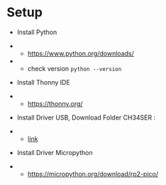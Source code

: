 # Setup 

- Install Python 
- - https://www.python.org/downloads/
- - check version `python --version`

- Install Thonny IDE
- - https://thonny.org/ 

- Install Driver USB,
Download Folder CH34SER : 
- - [link](https://download-directory.github.io/?url=https%3A%2F%2Fgithub.com%2Fmasbuncuy%2FRaspberry_Pi_Pico_with_Micropython%2Ftree%2Fsetup%2FCH341SER)

- Install Driver Micropython 
- - https://micropython.org/download/rp2-pico/